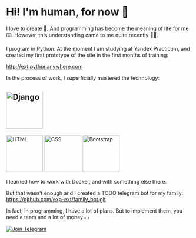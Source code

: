 # Hi! I'm human, for now 👻

I love to create 🤖. 
And programming has become the meaning of life for me ⌨️. 
However, this understanding came to me quite recently 🤷‍♂️.

I program in Python. At the moment I am studying at Yandex Practicum, and created my first prototype of the site in the first months of training:

http://ext.pythonanywhere.com


In the process of work, I superficially mastered the technology:
## <img src="https://cdn.icon-icons.com/icons2/2415/PNG/512/django_plain_logo_icon_146558.png" alt="Django" style="width:100px;"/>
<img src="https://cdn.icon-icons.com/icons2/2415/PNG/512/html_original_wordmark_logo_icon_146478.png" alt="HTML" style="width:100px;"/>
<img src="https://cdn.icon-icons.com/icons2/2415/PNG/512/css_original_wordmark_logo_icon_146576.png" alt="CSS" style="width:100px;"/>
<img src="https://cdn.icon-icons.com/icons2/2415/PNG/512/bootstrap_plain_wordmark_logo_icon_146620.png" alt="Bootstrap" style="width:100px;"/>


I learned how to work with Docker, and with something else there.

But that wasn't enough and I created a TODO telegram bot for my family:
https://github.com/exp-ext/family_bot.git

In fact, in programming, I have a lot of plans. But to implement them, you need a team and a lot of money 💵


[![Join Telegram](https://img.shields.io/badge/My%20Telegram-Join-blue)](https://t.me/Borokin)
